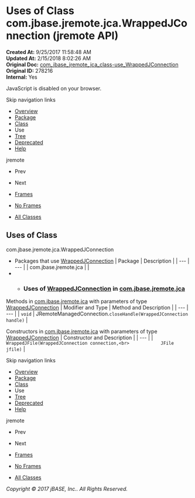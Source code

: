 # Uses of Class com.jbase.jremote.jca.WrappedJConnection (jremote   API)

**Created At:** 9/25/2017 11:58:48 AM  
**Updated At:** 2/15/2018 8:02:26 AM  
**Original Doc:** [com_jbase_jremote_jca_class-use_WrappedJConnection](https://docs.jbase.com/39261-class-use/com_jbase_jremote_jca_class-use_WrappedJConnection)  
**Original ID:** 278216  
**Internal:** Yes  

<!--<br>    try {<br>        if (location.href.indexOf('is-external=true') == -1) {<br>            parent.document.title="Uses of Class com.jbase.jremote.jca.WrappedJConnection (jremote   API)";<br>        }<br>    }<br>    catch(err) {<br>    }<br>//-->
JavaScript is disabled on your browser.

Skip navigation links

- [Overview](../../../../../overview-summary.html)
- [Package](./../../com.jbase.jremote.jca-%28jremote---api%29)
- [Class](./../../wrappedjconnection-%28jremote-api%29 "class in com.jbase.jremote.jca")
- Use
- [Tree](./../../com.jbase.jremote.jca-class-hierarchy-%28jremote---api%29)
- [Deprecated](../../../../../deprecated-list.html)
- [Help](../../../../../help-doc.html)


jremote <br>

- Prev
- Next


- [Frames](./.)
- [No Frames](./.)


- [All Classes](../../../../../allclasses-noframe.html)


<!--<br>  allClassesLink = document.getElementById("allclasses\_navbar\_top");<br>  if(window==top) {<br>    allClassesLink.style.display = "block";<br>  }<br>  else {<br>    allClassesLink.style.display = "none";<br>  }<br>  //-->

## Uses of Class
com.jbase.jremote.jca.WrappedJConnection

- Packages that use [WrappedJConnection](./../../wrappedjconnection-%28jremote-api%29 "class in com.jbase.jremote.jca") | Package | Description |
| --- | --- |
| com.jbase.jremote.jca |   |
- - ### Uses of [WrappedJConnection](./../../wrappedjconnection-%28jremote-api%29 "class in com.jbase.jremote.jca") in [com.jbase.jremote.jca](./../../com.jbase.jremote.jca-%28jremote---api%29)


Methods in [com.jbase.jremote.jca](./../../com.jbase.jremote.jca-%28jremote---api%29) with parameters of type [WrappedJConnection](./../../wrappedjconnection-%28jremote-api%29 "class in com.jbase.jremote.jca") | Modifier and Type | Method and Description |
| --- | --- |
| `void` | JRemoteManagedConnection.`closeHandle(WrappedJConnection handle)`  |



Constructors in [com.jbase.jremote.jca](./../../com.jbase.jremote.jca-%28jremote---api%29) with parameters of type [WrappedJConnection](./../../wrappedjconnection-%28jremote-api%29 "class in com.jbase.jremote.jca") | Constructor and Description |
| --- |
| `WrappedJFile(WrappedJConnection connection,<br>            JFile jfile)`  |

Skip navigation links

- [Overview](../../../../../overview-summary.html)
- [Package](./../../com.jbase.jremote.jca-%28jremote---api%29)
- [Class](./../../wrappedjconnection-%28jremote-api%29 "class in com.jbase.jremote.jca")
- Use
- [Tree](./../../com.jbase.jremote.jca-class-hierarchy-%28jremote---api%29)
- [Deprecated](../../../../../deprecated-list.html)
- [Help](../../../../../help-doc.html)


jremote <br>

- Prev
- Next


- [Frames](./.)
- [No Frames](./.)


- [All Classes](../../../../../allclasses-noframe.html)


<!--<br>  allClassesLink = document.getElementById("allclasses\_navbar\_bottom");<br>  if(window==top) {<br>    allClassesLink.style.display = "block";<br>  }<br>  else {<br>    allClassesLink.style.display = "none";<br>  }<br>  //-->

*Copyright © 2017 jBASE, Inc.. All Rights Reserved.*
